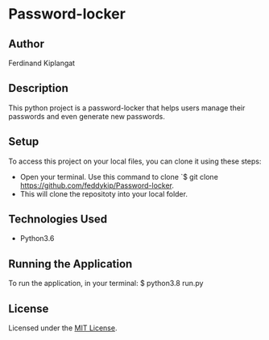 # Password-locker

## Author
Ferdinand Kiplangat

## Description
This python project is a password-locker that helps users manage their passwords and even generate new passwords.

## Setup
To access this project on your local files, you can clone it using these steps: 
* Open your terminal. Use this command to clone `$ git clone https://github.com/feddykip/Password-locker.
*  This will clone the repositoty into your local folder.

## Technologies Used
* Python3.6

## Running the Application
To run the application, in your terminal:
  $ python3.8 run.py 
  
## License
Licensed under the [MIT License](LICENSE).
 
 
 
 





